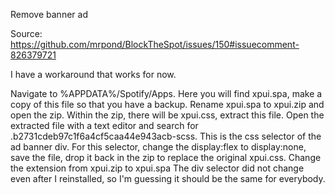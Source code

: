 Remove banner ad

Source: https://github.com/mrpond/BlockTheSpot/issues/150#issuecomment-826379721

I have a workaround that works for now.

Navigate to %APPDATA%/Spotify/Apps. Here you will find xpui.spa, make a copy of this file so that you have a backup.
Rename xpui.spa to xpui.zip and open the zip. Within the zip, there will be xpui.css, extract this file.
Open the extracted file with a text editor and search for .b2731cdeb97c1f6a4cf5caa44e943acb-scss. This is the css selector of the ad banner div.
For this selector, change the display:flex to display:none, save the file, drop it back in the zip to replace the original xpui.css.
Change the extension from xpui.zip to xpui.spa
The div selector did not change even after I reinstalled, so I'm guessing it should be the same for everybody.
